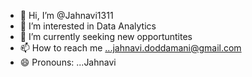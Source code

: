 - 👋 Hi, I’m @Jahnavi1311
- 👀 I’m interested in Data Analytics
- 🌱 I’m currently seeking new opportuntites
- 📫 How to reach me ...jahnavi.doddamani@gmail.com
- 😄 Pronouns: ...Jahnavi
<!---
Jahnavi1311/Jahnavi1311 is a ✨ special ✨ repository because its `README.md` (this file) appears on your GitHub profile.
You can click the Preview link to take a look at your changes.
--->
